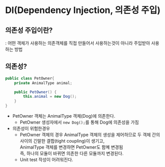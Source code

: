 # DI(Dependency Injection, 의존성 주입)
## 의존성 주입이란?  
: 어떤 객체가 사용하는 의존객체를 직접 만들어서 사용하는것이 아니라 주입받아 사용하는 방법
## 의존성?
```java
public class PetOwner{
    private AnimalType animal;

    public PetOwner() {
        this.animal = new Dog();
    }
}
```
- PetOwner 객체는 AnimalType 객체(Dog)에 의존한다.  
    - PetOwner 생성자에서 <code>new Dog();</code>를 통해 Dog에 의존성을 가짐  
- 의존성이 위험한경우
    - PetOwner 객체의 경우 AnimalType 객체의 생성을 제어하므로 두 객체 간의 사이의 긴말한 결합(tight coupling)이 생기고,  
    AnimalType 객체를 변경하면 PetOwner도 함꼐 변경됨  
    즉, 하나의 모듈이 바뀌면 의존한 다른 모듈까지 변경된다.
    - Unit test 작성이 어려워진다.